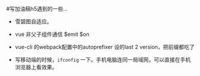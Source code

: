 #写加油稿h5遇到的一些...

- 雪碧图自适应。

- vue 非父子组件通信 $emit $on 

- vue-cli 的webpack配置中的autoprefixer 设的last 2 version，把前缀都吃了

- 写移动端的时候，`ifconfig` 一下。手机电脑连同一局域网，可以直接在手机浏览器上看效果。